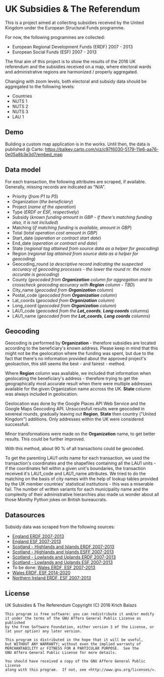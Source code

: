 # UK Subsidies & The Referendum

This is a project aimed at collecting subsidies received by the United Kingdom under the European Structural Funds programme.

For now, the following programmes are collected:

* European Regional Development Funds (ERDF) 2007 - 2013
* European Social Funds (ESF) 2007 - 2013

The final aim of this project is to show the results of the 2016 UK referendum and the subsidies received on a map, where electoral wards and administrative regions are harmonized / properly aggregated.

Changing with zoom levels, both electoral and subsidy data should be aggregated to the following levels:

* Countries
* NUTS 1
* NUTS 2
* NUTS 3
* LAU 1

## Demo

Building a custom map application is in the works. Until then, the data is published @ Carto:
https://balkey.carto.com/viz/c97f6030-5179-11e6-aa76-0e05a8b3e3d7/embed_map

## Data model

For each transaction, the following attributes are scraped, if available. Generally, missing records are indicated as "N/A".

* Priority (<i>from P1 to P5</i>)
* Organization (<i>the beneficiary</i>)
* Project (<i>name of the operation</i>)
* Type (<i>ERDF or ESF, respectively</i>)
* Subsidy (<i>known funding amount in GBP - if there's matching funding also, it is not included</i>)
* Matching (<i>if matching funding is available, amount in GBP</i>)
* Total (<i>total operation cost amount in GBP</i>)
* Start_date (<i>operation or contract start date</i>)
* End_date (<i>operation or contract end date</i>)
* State (<i>regional tag attained from source data as a helper for geocoding</i>)
* Region (<i>regional tag attained from source data as a helper for geocoding</i>)
* Geocoding_round (<i>a descriptive record indicating the suspected accuracy of geocoding processes - the lower the round nr. the more accurate is geocoding</i>)
* County (<i>geocoded from <b>Organization</b> column for aggregation and to crosscheck geocoding accuracy with <b>Region</b> column - TBD</i>)
* City_name (<i>geocoded from <b>Organization</b> column</i>)
* Postal_code (<i>geocoded from <b>Organization</b> column</i>)
* Lat_coords (<i>geocoded from <b>Organization</b> column</i>)
* Long_coord (<i>geocoded from <b>Organization</b> column</i>)
* LAU1_code (<i>geocoded from the <b>Lat_coords</b>, <b>Long coords</b> columns</i>)
* LAU1_name (<i>geocoded from the <b>Lat_coords</b>, <b>Long coords</b> columns</i>)

## Geocoding

Geocoding is performed by <b>Organization</b> - therefore subsidies are located according to the beneficiary's known address. Please keep in mind that this might not be the geolocation where the funding was spent, but due to the fact that there's no information provided about the approved project's geoloaction, this still seems the best - and fairest - method.

Where <b>Region</b> column was available, we included that information when geolocating the beneficiary's address - therefore trying to get the geographically most accurate result when there were multiple addresses available for the given Organization name accross the UK. <b>State</b> column was always included in geolocation.

Geolocation was done by the Google Places API Web Service and the Google Maps Geocoding API. Unsuccesfull results were geocoded in severeal rounds, gradually leaving out <b>Region</b>, <b>State</b> then country ("United Kingdom") additions. Only addresses within the UK were considered successfull.

Minor transformations were made on the <b>Organization</b> name, to get better results. This could be further improved.

With this method, about 90 % of all transactions could be geocoded.

To get the parenting LAU1 units name for each transaction, we used the transaction's coordinates and the shapefiles containing all the LAU1 units - if the coordinates fell within a given unit's boundaries, the transaction received it's LAU1_code and LAU1_name attributes. We tried to do the matching on the basis of city names with the help of lookup tables provided by the UK member countries' statistical institutions - this was a miserable fail. The number of written variants for each municipality name and the complexity of their administrative hierarchies also made us wonder about all those Monthy Python jokes on British bureaucrats.

## Datasources

Subsidy data was scraped from the following sources:

* [England ERDF 2007-2013](https://www.gov.uk/guidance/erdf-programmes-progress-and-achievements)
* [England ESF 2007-2013](https://www.gov.uk/government/collections/esf-funding-allocations-2007-to-2013)
* [Scotland - Highlands and Islands ERDF 2007-2013](http://www.gov.scot/Topics/Business-Industry/support/17404/StructuralFunds2007-201/17404/HIERDFJuly2013)
* [Scotland - Highlands and Islands ESFF 2007-2013](http://www.gov.scot/Topics/Business-Industry/support/17404/StructuralFunds2007-201/17404/HIESFJuly2013)
* [Scotland - Lowlands and Uplands ERDF 2007-2013](http://www.gov.scot/Topics/Business-Industry/support/17404/StructuralFunds2007-201/17405/LUPSERDFPojectsJul2013)
* [Scotland - Lowlands and Uplands ESF 2007-2013](http://www.gov.scot/Topics/Business-Industry/support/17404/StructuralFunds2007-201/17405/LUPSESFProjectsJul13)
* To be done: [Wales ERDF, ESF 2007-2013](http://gov.wales/funding/eu-funds/previous/searchprojects/?lang=en)
* [Wales ERDF, ESF 2014-2020](http://gov.wales/funding/eu-funds/2014-2020/looking/approved-projects/?lang=en)
* [Northern Ireland ERDF, ESF 2007-2013](http://successes.eugrants.org/default.aspx)

## License

UK Subsidies & The Referendum
Copyright (C) 2016 Krich Balazs

    This program is free software: you can redistribute it and/or modify
    it under the terms of the GNU Affero General Public License as published
    by the Free Software Foundation, either version 3 of the License, or
    (at your option) any later version.

    This program is distributed in the hope that it will be useful,
    but WITHOUT ANY WARRANTY; without even the implied warranty of
    MERCHANTABILITY or FITNESS FOR A PARTICULAR PURPOSE.  See the
    GNU Affero General Public License for more details.

    You should have received a copy of the GNU Affero General Public License
    along with this program.  If not, see <http://www.gnu.org/licenses/>.

